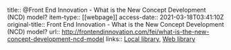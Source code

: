 title:: @Front End Innovation - What is the New Concept Development (NCD) model?
item-type:: [[webpage]]
access-date:: 2021-03-18T03:41:10Z
original-title:: Front End Innovation - What is the New Concept Development (NCD) model?
url:: http://frontendinnovation.com/fei/what-is-the-new-concept-development-ncd-model
links:: [Local library](zotero://select/library/items/XHZNS2W6), [Web library](https://www.zotero.org/users/6520516/items/XHZNS2W6)
